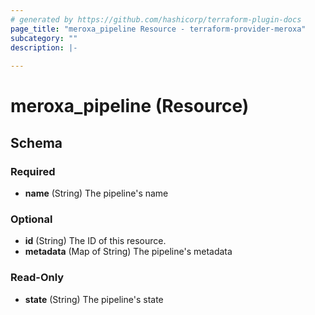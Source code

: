 ```yaml
---
# generated by https://github.com/hashicorp/terraform-plugin-docs
page_title: "meroxa_pipeline Resource - terraform-provider-meroxa"
subcategory: ""
description: |-
  
---
```


# meroxa_pipeline (Resource)





<!-- schema generated by tfplugindocs -->
## Schema

### Required

- **name** (String) The pipeline's name

### Optional

- **id** (String) The ID of this resource.
- **metadata** (Map of String) The pipeline's metadata

### Read-Only

- **state** (String) The pipeline's state



